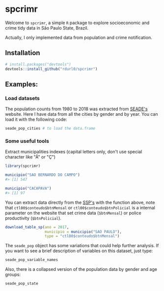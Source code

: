 # spcrimr

Welcome to `spcrimr`, a simple `R` package to explore socioeconomic and crime tidy data in São Paulo State, Brazil.

Actually, I only implemented data from population and crime notification.

## Installation

``` r
# install.packages("devtools")
devtools::install_github("rdurl0/spcrimr")
```
## Examples:

### Load datasets

The population counts from 1980 to 2018 was extracted from [SEADE's](https://www.seade.gov.br/) website. Here I have data from all the cities by gender and by year. You can load it with the following code:

```r
seade_pop_cities # to load the data.frame
```

### Some useful tools

Extract municipalities indexes (capital letters only, don't use special character like "Ã" or "Ç")

``` r
library(spcrimr)

municipio("SAO BERNARDO DO CAMPO")
#> [1] 547

municipio("CACAPAVA")
#> [1] 97
```

You can extract data directly from the [SSP's](http://www.ssp.sp.gov.br/Estatistica/Pesquisa.aspx) with the function above, note that `ctl00$conteudo$btnMensal` or `ctl00$conteudo$btnPolicial` is a internal parameter on the website that set crime data (`$btnMensal`) or police productivity (`$btnPolicial`).


```r
download_table_sp(ano = 2017,
                  municipio = municipio("SAO PAULO"),
                  type = "ctl00$conteudo$btnMensal")
```

The `seade_pop` object has some variations that could help further analysis. If you want to see a brief description of variables on this dataset, just type:

```r
seade_pop_variable_names
```

Also, there is a collapsed version of the population data by gender and age groups:

```r
seade_pop_state
```
